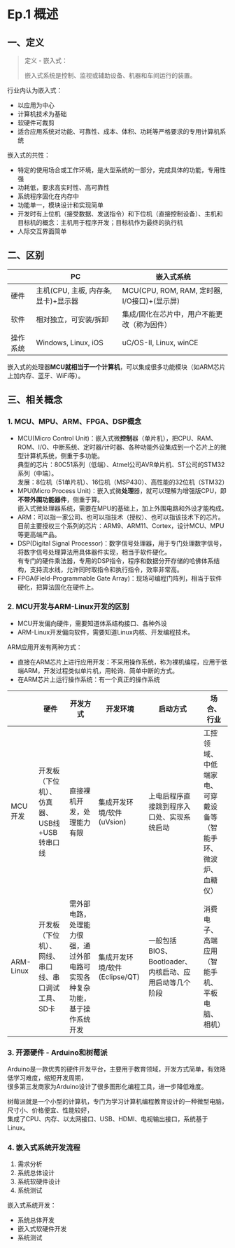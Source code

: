 # Ep.1 概述

## 一、定义

> 定义 - 嵌入式：
>
> 嵌入式系统是控制、监视或辅助设备、机器和车间运行的装置。

行业内认为嵌入式：

* 以应用为中心
* 计算机技术为基础
* 软硬件可裁剪
* 适合应用系统对功能、可靠性、成本、体积、功耗等严格要求的专用计算机系统

嵌入式的共性：

* 特定的使用场合或工作环境，是大型系统的一部分，完成具体的功能，专用性强
* 功耗低，要求高实时性、高可靠性
* 系统程序固化在内存中
* 功能单一，模块设计和实现简单
* 开发时有上位机（接受数据、发送指令）和下位机（直接控制设备）、主机和目标机的概念：主机用于程序开发；目标机作为最终的执行机
* 人际交互界面简单

## 二、区别

|          | PC                                   | 嵌入式系统                             |
| -------- | ------------------------------------ | ------------------------------------------- |
| 硬件   | 主机(CPU, 主板, 内存条, 显卡)+显示器 | MCU(CPU, ROM, RAM, 定时器, I/O接口)+(显示屏) |
| 软件   | 相对独立，可安装/拆卸      | 集成/固化在芯片中，用户不能更改（称为固件） |
| 操作系统 | Windows, Linux, iOS                  | uC/OS-II, Linux, winCE                      |

嵌入式的处理器**MCU就相当于一个计算机**，可以集成很多功能模块（如ARM芯片上加内存、蓝牙、WiFi等）。

## 三、相关概念

### 1. MCU、MPU、ARM、FPGA、DSP概念

* MCU(Micro Control Unit)：嵌入式微**控制**器（单片机），把CPU、RAM、ROM、I/O、中断系统、定时器/计时器、各种功能外设集成到一个芯片上的微型计算机系统，侧重于多功能。  
  典型的芯片：80C51系列（低端）、Atmel公司AVR单片机、ST公司的STM32系列（中端）。  
  发展：8位机（51单片机）、16位机（MSP430）、高性能的32位机（STM32）
* MPU(Micro Process Unit)：嵌入式微**处理**器，就可以理解为增强版CPU，即**不带外围功能器件**，侧重于算。  
  嵌入式微处理器系统，需要在MPU的基础上，加上外围电路和外设才能构成。
* ARM：可以指一家公司、也可以指技术（授权）、也可以指该技术下的芯片。  
  目前主要授权三个系列的芯片：ARM9、ARM11、Cortex，设计MCU、MPU等更高端产品。
* DSP(Digital Signal Processor)：数字信号处理器，用于专门处理数字信号，将数字信号处理算法用具体器件实现，相当于软件硬化。  
  有专门的硬件乘法器，专用的DSP指令，程序和数据分开存储的哈佛体系结构，支持流水线，允许同时取指令和执行指令，效率非常高。
* FPGA(Field-Programmable Gate Array)：现场可编程门阵列，相当于软件硬化，把算法固化在硬件上。

### 2. MCU开发与ARM-Linux开发的区别

* MCU开发偏向硬件，需要知道体系结构接口、各种外设
* ARM-Linux开发偏向软件，需要知道Linux内核、开发编程技术。

ARM应用开发有两种方式：

* 直接在ARM芯片上进行应用开发：不采用操作系统，称为裸机编程，应用于低端ARM，开发过程类似单片机，用轮询、简单中断的方式。  
* 在ARM芯片上运行操作系统：有一个真正的操作系统

|           | 硬件                                             | 开发方式                                                               | 开发环境                  | 启动方式                                           | 场合、行业                                                |
| --------- | -------------------------------------------------- | -------------------------------------------------------------------------- | ----------------------------- | ------------------------------------------------------ | -------------------------------------------------------------- |
| MCU开发 | 开发板（下位机）、仿真器、USB线+USB转串口线 | 直接裸机开发，处理能力有限                                    | 集成开发环境/软件(uVsion) | 上电后程序直接跳到程序入口处、实现系统启动 | 工控领域、中低端家电、可穿戴设备等（智能手环、微波炉、血糖仪） |
| ARM-Linux | 开发板（下位机）、网线、串口线、串口调试工具、SD卡 | 需外部电路，处理能力很强，通过外部电路可实现各种复杂功能，基于操作系统开发 | 集成开发环境/软件(Eclipse/QT) | 一般包括BIOS、Bootloader、内核启动、应用启动等几个阶段 | 消费电子、高端应用（智能手机、平板电脑、相机） |

### 3. 开源硬件 - Arduino和树莓派

Arduino是一款优秀的硬件开发平台，主要用于教育领域，开发方式简单，有效降低学习难度，缩短开发周期，  
很多第三发商家为Arduino设计了很多图形化编程工具，进一步降低难度。

树莓派就是一个小型的计算机，专门为学习计算机编程教育设计的一种微型电脑，尺寸小、价格便宜、性能较好，  
集成了CPU、内存、以太网接口、USB、HDMI、电视输出接口，系统基于Linux。

### 4. 嵌入式系统开发流程

1. 需求分析
2. 系统总体设计
3. 系统软硬件设计
4. 系统测试

嵌入式系统开发：

* 系统总体开发
* 嵌入式软硬件开发
* 系统测试


